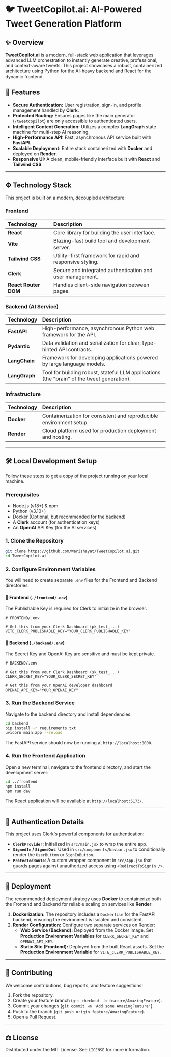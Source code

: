 # 🐦 TweetCopilot.ai: AI-Powered Tweet Generation Platform

## ✨ Overview

**TweetCopilot.ai** is a modern, full-stack web application that leverages advanced LLM orchestration to instantly generate creative, professional, and context-aware tweets. This project showcases a robust, containerized architecture using Python for the AI-heavy backend and React for the dynamic frontend.

## 🚀 Features

  * **Secure Authentication:** User registration, sign-in, and profile management handled by **Clerk**.
  * **Protected Routing:** Ensures pages like the main generator (`/tweetcopilot`) are only accessible to authenticated users.
  * **Intelligent Content Generation:** Utilizes a complex **LangGraph** state machine for multi-step AI reasoning.
  * **High-Performance API:** Fast, asynchronous API service built with **FastAPI**.
  * **Scalable Deployment:** Entire stack containerized with **Docker** and deployed on **Render**.
  * **Responsive UI:** A clean, mobile-friendly interface built with **React** and **Tailwind CSS**.

-----

## ⚙️ Technology Stack

This project is built on a modern, decoupled architecture:

### Frontend

| Technology | Description |
| :--- | :--- |
| **React** | Core library for building the user interface. |
| **Vite** | Blazing-fast build tool and development server. |
| **Tailwind CSS** | Utility-first framework for rapid and responsive styling. |
| **Clerk** | Secure and integrated authentication and user management. |
| **React Router DOM** | Handles client-side navigation between pages. |

### Backend (AI Service)

| Technology | Description |
| :--- | :--- |
| **FastAPI** | High-performance, asynchronous Python web framework for the API. |
| **Pydantic** | Data validation and serialization for clear, type-hinted API contracts. |
| **LangChain** | Framework for developing applications powered by large language models. |
| **LangGraph** | Tool for building robust, stateful LLM applications (the "brain" of the tweet generation). |

### Infrastructure

| Technology | Description |
| :--- | :--- |
| **Docker** | Containerization for consistent and reproducible environment setup. |
| **Render** | Cloud platform used for production deployment and hosting. |

-----

## 🛠️ Local Development Setup

Follow these steps to get a copy of the project running on your local machine.

### Prerequisites

  * Node.js (v18+) & npm
  * Python (v3.10+)
  * Docker (Optional, but recommended for the backend)
  * A **Clerk** account (for authentication keys)
  * An **OpenAI** API Key (for the AI services)

### 1\. Clone the Repository

```bash
git clone https://github.com/Warishayat/TweetCopilot.ai.git
cd TweetCopilot.ai
```

### 2\. Configure Environment Variables

You will need to create separate `.env` files for the Frontend and Backend directories.

#### 📁 Frontend (`./frontend/.env`)

The Publishable Key is required for Clerk to initialize in the browser.

```env
# FRONTEND/.env

# Get this from your Clerk Dashboard (pk_test_...)
VITE_CLERK_PUBLISHABLE_KEY="YOUR_CLERK_PUBLISHABLE_KEY"
```

#### 📁 Backend (`./backend/.env`)

The Secret Key and OpenAI Key are sensitive and must be kept private.

```env
# BACKEND/.env

# Get this from your Clerk Dashboard (sk_test_...)
CLERK_SECRET_KEY="YOUR_CLERK_SECRET_KEY"

# Get this from your OpenAI developer dashboard
OPENAI_API_KEY="YOUR_OPENAI_KEY"
```

### 3\. Run the Backend Service

Navigate to the backend directory and install dependencies:

```bash
cd backend
pip install -r requirements.txt
uvicorn main:app --reload
```

The FastAPI service should now be running at `http://localhost:8000`.

### 4\. Run the Frontend Application

Open a new terminal, navigate to the frontend directory, and start the development server:

```bash
cd ../frontend
npm install
npm run dev
```

The React application will be available at `http://localhost:5173/`.

-----

## 🔑 Authentication Details

This project uses Clerk's powerful components for authentication:

  * **`ClerkProvider`**: Initialized in `src/main.jsx` to wrap the entire app.
  * **`SignedIn` / `SignedOut`**: Used in `src/components/Navbar.jsx` to conditionally render the `UserButton` or `SignInButton`.
  * **`ProtectedRoute`**: A custom wrapper component in `src/App.jsx` that guards pages against unauthorized access using `<RedirectToSignIn />`.

-----

## 🚀 Deployment

The recommended deployment strategy uses **Docker** to containerize both the Frontend and Backend for reliable scaling on services like **Render**.

1.  **Dockerization:** The repository includes a `Dockerfile` for the FastAPI backend, ensuring the environment is isolated and consistent.
2.  **Render Configuration:** Configure two separate services on Render:
      * **Web Service (Backend):** Deployed from the Docker image. Set **Production Environment Variables** for `CLERK_SECRET_KEY` and `OPENAI_API_KEY`.
      * **Static Site (Frontend):** Deployed from the built React assets. Set the **Production Environment Variable** for `VITE_CLERK_PUBLISHABLE_KEY`.

-----

## 🤝 Contributing

We welcome contributions, bug reports, and feature suggestions\!

1.  Fork the repository.
2.  Create your feature branch (`git checkout -b feature/AmazingFeature`).
3.  Commit your changes (`git commit -m 'Add some AmazingFeature'`).
4.  Push to the branch (`git push origin feature/AmazingFeature`).
5.  Open a Pull Request.

-----

## ⚖️ License

Distributed under the MIT License. See `LICENSE` for more information.

